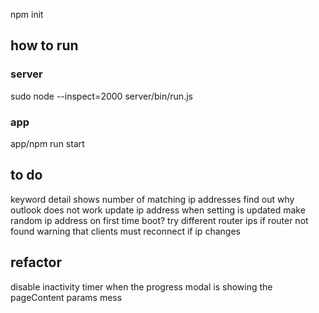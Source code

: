 npm init
## how to run
### server
sudo node --inspect=2000 server/bin/run.js

### app
app/npm run start

## to do
keyword detail shows number of matching ip addresses
find out why outlook does not work
update ip address when setting is updated 
make random ip address on first time boot?
try different router ips if router not found 
warning that clients must reconnect if ip changes

## refactor
disable inactivity timer when the progress modal is showing
the pageContent params mess
